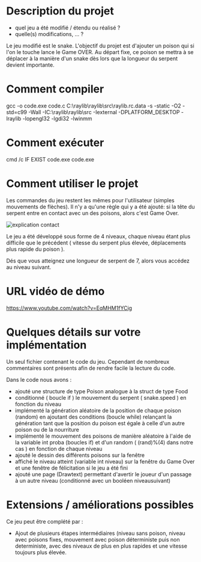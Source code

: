# Description du projet
- quel jeu a été modifié / étendu ou réalisé ?
- quelle(s) modifications, ... ?

Le jeu modifié est le snake. L'objectif du projet est d'ajouter un poison qui si l'on le touche lance le Game OVER. Au départ fixe, ce poison se mettra à se déplacer à la manière d'un snake dès lors
que la longueur du serpent devient importante. 
# Comment compiler

gcc -o code.exe code.c C:\raylib\raylib\src\raylib.rc.data -s -static -O2 -std=c99 -Wall -IC:\raylib\raylib\src -Iexternal -DPLATFORM_DESKTOP -lraylib -lopengl32 -lgdi32 -lwinmm

# Comment exécuter

cmd /c IF EXIST code.exe code.exe

# Comment utiliser le projet

Les commandes du jeu restent les mêmes pour l'utilisateur (simples mouvements de flèches).
Il n'y a qu'une règle qui y a été ajouté: si la tête du serpent entre en contact avec un des poisons, alors c'est Game Over.

![explication contact](https://user-images.githubusercontent.com/115557979/201527158-ff227b5c-e643-42de-bdc5-fef6bc3593ea.png)

Le jeu a été développé sous forme de 4 niveaux, chaque niveau étant plus difficile que le précédent ( vitesse du serpent plus élevée, déplacements plus rapide du poison ). 

Dés que vous atteignez une longueur de serpent de 7, alors vous accédez au niveau suivant. 




# URL vidéo de démo

https://www.youtube.com/watch?v=EqMHM1fYCig


# Quelques détails sur votre implémentation
Un seul fichier contenant le code du jeu. Cependant de nombreux commentaires sont présents afin de rendre facile la lecture du code.

Dans le code nous avons :
- ajouté une structure de type Poison analogue à la struct de type Food
- conditionné  ( boucle if )  le mouvement du serpent ( snake.speed ) en fonction du niveau
- implémenté la génération aléatoire de la position de chaque poison (random) en ajoutant des conditions (boucle while) relançant la génération tant que la position du poison est égale à celle d'un autre poison ou de la nourriture
- implémenté le mouvement des poisons de manière aléatoire à l'aide de la variable int proba (boucles if) et d'un random ( (rand)%(4) dans notre cas ) en fonction de chaque niveau
- ajouté le dessin des différents poisons sur la fenêtre
- affiché le niveau atteint (variable int niveau) sur la fenêtre du Game Over et une fenêtre de félicitation si le jeu a été fini
- ajouté une page (Drawtext) permettant d'avertir le joueur d'un passage à un autre niveau (conditionné avec un booléen niveausuivant)


# Extensions / améliorations possibles

Ce jeu peut être complété par : 
- Ajout de plusieurs étapes intermédiaires (niveau sans poison, niveau avec poisons fixes, mouvement avec poison déterministe puis non deterministe, avec des niveaux de plus en plus rapides et une vitesse toujours plus élevée.

